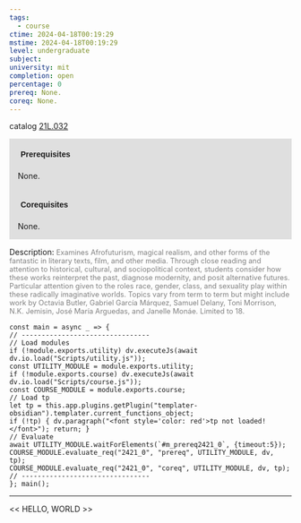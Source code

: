 ```yaml
---
tags:
  - course
ctime: 2024-04-18T00:19:29
mstime: 2024-04-18T00:19:29
level: undergraduate
subject: 
university: mit
completion: open
percentage: 0
prereq: None.
coreq: None.
---
```


catalog [21L.032](http://student.mit.edu/catalog/m21La.html#21L.032)

<span style="display: block; padding: 15px; background-color: rgb(100, 100, 100, 0.2);"><font id="m_prereq2421_0" style="display: block; font-family: Arial, sans-serif; font-weight: bold; padding: 5px">Prerequisites</font><br><span id="prereq2421_0">None.</span></span>
<span style="display: block; padding: 15px; background-color: rgb(100, 100, 100, 0.2);"><font id="m_coreq2421_0" style="display: block; font-family: Arial, sans-serif; font-weight: bold; padding: 5px">Corequisites</font><br><span id="coreq2421_0">None.</span></span>

<font style="">Description:</font>
<font style="color: grey; font-size: 0.8rem;">Examines Afrofuturism, magical realism, and other forms of the fantastic in literary texts, film, and other media. Through close reading and attention to historical, cultural, and sociopolitical context, students consider how these works reinterpret the past, diagnose modernity, and posit alternative futures. Particular attention given to the roles race, gender, class, and sexuality play within these radically imaginative worlds. Topics vary from term to term but might include work by Octavia Butler, Gabriel García Márquez, Samuel Delany, Toni Morrison, N.K. Jemisin, José María Arguedas, and Janelle Monáe. Limited to 18.</font>

```dataviewjs
const main = async _ => {
// --------------------------------
// Load modules
if (!module.exports.utility) dv.executeJs(await dv.io.load("Scripts/utility.js"));
const UTILITY_MODULE = module.exports.utility;
if (!module.exports.course) dv.executeJs(await dv.io.load("Scripts/course.js"));
const COURSE_MODULE = module.exports.course;
// Load tp
let tp = this.app.plugins.getPlugin("templater-obsidian").templater.current_functions_object;
if (!tp) { dv.paragraph("<font style='color: red'>tp not loaded!</font>"); return; }
// Evaluate
await UTILITY_MODULE.waitForElements(`#m_prereq2421_0`, {timeout:5});
COURSE_MODULE.evaluate_req("2421_0", "prereq", UTILITY_MODULE, dv, tp);
COURSE_MODULE.evaluate_req("2421_0", "coreq", UTILITY_MODULE, dv, tp);
// --------------------------------
}; main();
```

---

<< HELLO, WORLD >>
